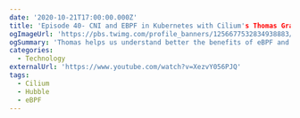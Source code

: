 ```yaml
---
date: '2020-10-21T17:00:00.000Z'
title: 'Episode 40- CNI and EBPF in Kubernetes with Cilium's Thomas Graf'
ogImageUrl: 'https://pbs.twimg.com/profile_banners/1256677532834938883/1588450683/1500x500'
ogSummary: 'Thomas helps us understand better the benefits of eBPF and the open source projects Cilium along with Hubble'
categories:
  - Technology
externalUrl: 'https://www.youtube.com/watch?v=XezvY056PJQ'
tags:
  - Cilium
  - Hubble
  - eBPF
---
```

